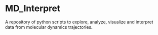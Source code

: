 # MD_Interpret
A repository of python scripts to explore, analyze, visualize and interpret data from molecular dynamics trajectories. 

